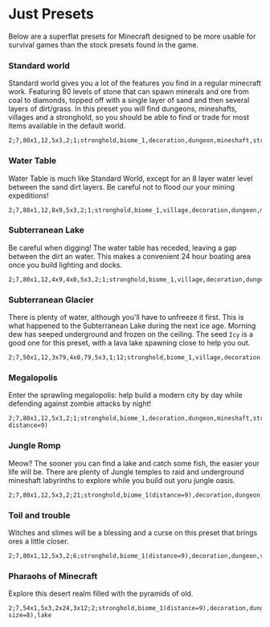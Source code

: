 # Just Presets

Below are a superflat presets for Minecraft designed to be more usable for survival games than the stock presets found in the game.

### Standard world

Standard world gives you a lot of the features you find in a regular minecraft work. Featuring 80 levels of stone that can spawn minerals and ore from coal to diamonds, topped off with a single layer of sand and then several layers of dirt/grass. In this preset you will find dungeons, mineshafts, villages and a stronghold, so you should be able to find or trade for most items available in the default world.

    2;7,80x1,12,5x3,2;1;stronghold,biome_1,decoration,dungeon,mineshaft,stronghold,village

### Water Table

Water Table is much like Standard World, except for an 8 layer water level between the sand dirt layers. Be careful not to flood our your mining expeditions!

    2;7,80x1,12,8x9,5x3,2;1;stronghold,biome_1,village,decoration,dungeon,mineshaft,stronghold,village

### Subterranean Lake

Be careful when digging! The water table has receded, leaving a gap between the dirt an water. This makes a convenient 24 hour boating area once you build lighting and docks.

    2;7,80x1,12,4x9,4x0,5x3,2;1;stronghold,biome_1,village,decoration,dungeon,mineshaft,stronghold,village

### Subterranean Glacier

There is plenty of water, although you'll have to unfreeze it first. This is what happened to the Subterranean Lake during the next ice age. Morning dew has seeped underground and frozen on the ceiling. The seed `Icy` is a good one for this preset, with a lava lake spawning close to help you out.

    2;7,50x1,12,3x79,4x0,79,5x3,1;12;stronghold,biome_1,village,decoration,dungeon,mineshaft,stronghold,village,lava_lake

### Megalopolis

Enter the sprawling megalopolis: help build a modern city by day while defending against zombie attacks by night!

    2;7,80x1,12,5x3,2;1;stronghold,biome_1,decoration,dungeon,mineshaft,stronghold,village(size=10 distance=9)

### Jungle Romp

Meow? The sooner you can find a lake and catch some fish, the easier your life will be. There are plenty of Jungle temples to raid and underground mineshaft labyrinths to explore while you build out yoru jungle oasis.

    2;7,80x1,12,5x3,2;21;stronghold,biome_1(distance=9),decoration,dungeon,mineshaft(chance=0.4),lake

### Toil and trouble

Witches and slimes will be a blessing and a curse on this preset that brings ores a little closer.

    2;7,80x1,12,5x3,2;6;stronghold,biome_1(distance=9),decoration,dungeon,village,lake,lava_lake
    
### Pharaohs of Minecraft

Explore this desert realm filled with the pyramids of old.

    2;7,54x1,5x3,2x24,3x12;2;stronghold,biome_1(distance=9),decoration,dungeon,mineshaft(chance=0.03),village(distance=64 size=8),lake